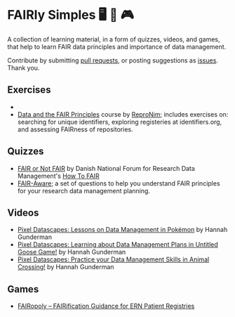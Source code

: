 # FAIRly Simples 🖥 🧩 🎮 
A collection of learning material, in a form of quizzes, videos, and games, that help to learn FAIR data principles and importance of data management.

Contribute by submitting [pull requests](https://github.com/Nazeeefa/FAIRly-simples/pulls), or posting suggestions as [issues](https://github.com/Nazeeefa/FAIRly-simples/issues). Thank you.

## Exercises
- 
- [Data and the FAIR Principles](http://www.repronim.org/module-FAIR-data/reference/) course by [ReproNim](https://www.repronim.org/); includes exercises on: searching for unique identifiers, exploring registeries at identifiers.org, and assessing FAIRness of repositories.

## Quizzes
- [FAIR or Not FAIR](https://howtofair.dk/quiz/) by Danish National Forum for Research Data Management's [How To FAIR](https://howtofair.dk/about/)
- [FAIR-Aware](https://fairaware.dans.knaw.nl/); a set of questions to help you understand FAIR principles for your research data management planning.

## Videos
- [Pixel Datascapes: Lessons on Data Management in Pokémon](https://www.youtube.com/watch?v=7Fc3k7x-IiM) by Hannah Gunderman
- [Pixel Datascapes: Learning about Data Management Plans in Untitled Goose Game!](https://www.youtube.com/watch?v=Q9WxR40FdGc) by Hannah Gunderman
- [Pixel Datascapes: Practice your Data Management Skills in Animal Crossing!](https://www.youtube.com/watch?v=D0poLda_k6A) by Hannah Gunderman

## Games
- [FAIRopoly – FAIRification Guidance for ERN Patient Registries](https://www.ejprarediseases.org/fairopoly/)
